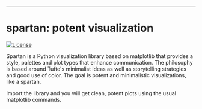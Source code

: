 
--------------------------------------

spartan: potent visualization
=======================================

[![License](https://img.shields.io/badge/License-BSD%203--Clause-blue.svg)](https://opensource.org/licenses/BSD-3-Clause)


Spartan is a Python visualization library based on matplotlib that provides a style, palettes and plot types that enhance communication. The philosophy is based around Tufte's minimalist ideas as well as storytelling strategies and good use of color. The goal is potent and minimalistic visualizations, like a spartan.  

Import the library and you will get clean, potent plots using the usual matplotlib commands. 

<!---
Spartan provides:
* a basic clean, Tufte like style
* user customizations and context styles (e.g., screen, publication, talk, poster)
* palettes designed to tell a range of stories
* sparklines
* range frames
* scatter plots with rugs and KDEs
--->
